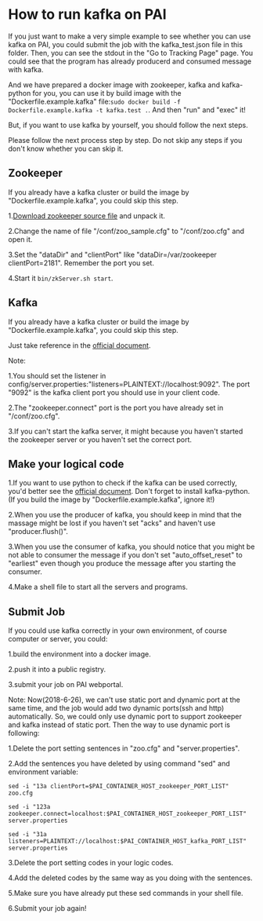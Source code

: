 How to run kafka on PAI
===
If you just want to make a very simple example to see whether you can use kafka on PAI, you could submit the job with the kafka_test.json file in this folder. Then, you can see the stdout in the "Go to Tracking Page" page. You could see that the program has already producerd and consumed message with kafka. 

And we have prepared a docker image with zookeeper, kafka and kafka-python for you, you can use it by build image with the "Dockerfile.example.kafka" file:`sudo docker build -f Dockerfile.example.kafka -t kafka.test .`. And then "run" and "exec" it!

But, if you want to use kafka by yourself, you should follow the next steps.

Please follow the next process step by step. Do not skip any steps if you don't know whether you can skip it.

Zookeeper
---
If you already have a kafka cluster or build the image by "Dockerfile.example.kafka", you could skip this step.

1.[Download zookeeper source file](https://zookeeper.apache.org/doc/r3.1.2/zookeeperStarted.html) and unpack it.

2.Change the name of file "/conf/zoo_sample.cfg" to "/conf/zoo.cfg" and open it.

3.Set the "dataDir" and "clientPort" like "dataDir=/var/zookeeper clientPort=2181". Remember the port you set.

4.Start it `bin/zkServer.sh start`.

Kafka
---
If you already have a kafka cluster or build the image by "Dockerfile.example.kafka", you could skip this step.

Just take reference in the [official document](https://www.tutorialspoint.com/apache_kafka/apache_kafka_installation_steps.html).

Note:

1.You should set the listener in config/server.properties:"listeners=PLAINTEXT://localhost:9092". The port "9092" is the kafka client port you should use in your client code.

2.The "zookeeper.connect" port is the port you have already set in "/conf/zoo.cfg".

3.If you can't start the kafka server, it might because you haven't started the zookeeper server or you haven't set the correct port.

Make your logical code
---
1.If you want to use python to check if the kafka can be used correctly, you'd better see the [official document](https://kafka-python.readthedocs.io/en/master/). Don't forget to install kafka-python.(If you build the image by "Dockerfile.example.kafka", ignore it!)

2.When you use the producer of kafka, you should keep in mind that the massage might be lost if you haven't set "acks" and haven't use "producer.flush()".

3.When you use the consumer of kafka, you should notice that you might be not able to consumer the message if you don't set "auto_offset_reset" to "earliest" even though you produce the message after you starting the consumer.

4.Make a shell file to start all the servers and programs.

Submit Job
---
If you could use kafka correctly in your own environment, of course computer or server, you could:

1.build the environment into a docker image.

2.push it into a public registry.

3.submit your job on PAI webportal.

Note:
Now(2018-6-26), we can't use static port and dynamic port at the same time, and the job would add two dynamic ports(ssh and http) automatically. So, we could only use dynamic port to support zookeeper and kafka instead of static port. Then the way to use dynamic port is following:

1.Delete the port setting sentences in "zoo.cfg" and "server.properties".

2.Add the sentences you have deleted by using command "sed" and environment variable:

`sed -i "13a clientPort=$PAI_CONTAINER_HOST_zookeeper_PORT_LIST" zoo.cfg`

`sed -i "123a zookeeper.connect=localhost:$PAI_CONTAINER_HOST_zookeeper_PORT_LIST" server.properties`

`sed -i "31a listeners=PLAINTEXT://localhost:$PAI_CONTAINER_HOST_kafka_PORT_LIST" server.properties`

3.Delete the port setting codes in your logic codes.

4.Add the deleted codes by the same way as you doing with the sentences.

5.Make sure you have already put these sed commands in your shell file.

6.Submit your job again!
